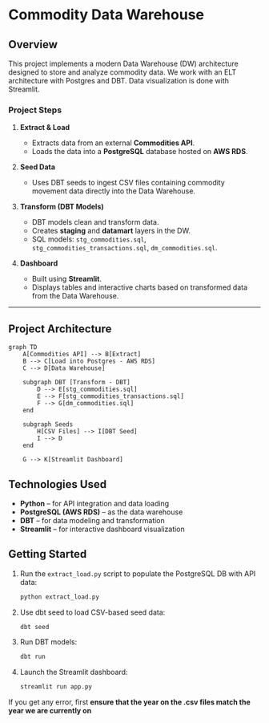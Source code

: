 # Commodity Data Warehouse

## Overview

This project implements a modern Data Warehouse (DW) architecture designed to store and analyze commodity data. We work with an ELT architecture with Postgres and DBT. Data visualization is done with Streamlit.

### Project Steps

1. **Extract & Load**

   - Extracts data from an external **Commodities API**.
   - Loads the data into a **PostgreSQL** database hosted on **AWS RDS**.

2. **Seed Data**

   - Uses DBT seeds to ingest CSV files containing commodity movement data directly into the Data Warehouse.

3. **Transform (DBT Models)**

   - DBT models clean and transform data.
   - Creates **staging** and **datamart** layers in the DW.
   - SQL models: `stg_commodities.sql`, `stg_commodities_transactions.sql`, `dm_commodities.sql`.

4. **Dashboard**
   - Built using **Streamlit**.
   - Displays tables and interactive charts based on transformed data from the Data Warehouse.

---

## Project Architecture

```mermaid
graph TD
    A[Commodities API] --> B[Extract]
    B --> C[Load into Postgres - AWS RDS]
    C --> D[Data Warehouse]

    subgraph DBT [Transform - DBT]
        D --> E[stg_commodities.sql]
        E --> F[stg_commodities_transactions.sql]
        F --> G[dm_commodities.sql]
    end

    subgraph Seeds
        H[CSV Files] --> I[DBT Seed]
        I --> D
    end

    G --> K[Streamlit Dashboard]
```

## Technologies Used

- **Python** – for API integration and data loading
- **PostgreSQL (AWS RDS)** – as the data warehouse
- **DBT** – for data modeling and transformation
- **Streamlit** – for interactive dashboard visualization

## Getting Started

1. Run the `extract_load.py` script to populate the PostgreSQL DB with API data:

   ```bash
   python extract_load.py
   ```

2. Use dbt seed to load CSV-based seed data:

   ```bash
   dbt seed
   ```

3. Run DBT models:

   ```bash
   dbt run
   ```

4. Launch the Streamlit dashboard:
   ```bash
   streamlit run app.py
   ```

If you get any error, first **ensure that the year on the .csv files match the year we are currently on**
